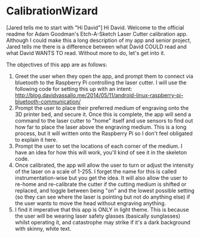 # CalibrationWizard
[Jared tells me to start with "Hi David"]
Hi David. Welcome to the official readme for Adam Goodman's Etch-A-Sketch Laser Cutter calibration app. Although I could make this a long description of my app and senior project, Jared tells me there is a difference between what David COULD read and what David WANTS TO read. Without more to do, let's get into it.

The objectives of this app are as follows:

1. Greet the user when they open the app, and prompt them to connect via bluetooth to the Raspberry Pi controlling the laser cutter. I will use the following code for setting this up with an intent: http://blog.davidvassallo.me/2014/05/11/android-linux-raspberry-pi-bluetooth-communication/
2. Prompt the user to place their preferred medium of engraving onto the 3D printer bed, and secure it. Once this is complete, the app will send a command to the laser cutter to "home" itself and use sensors to find out how far to place the laser above the engraving medium. This is a long process, but it will written onto the Raspberry Pi so I don't feel obligated to explain it here.
3. Prompt the user to set the locations of each corner of the medium. I have an idea for how this will work, you'll kind of see it in the skeleton code.
4. Once calibrated, the app will allow the user to turn or adjust the intensity of the laser on a scale of 1-255. I forget the name for this is called instrumentation-wise but you get the idea. It will also allow the user to re-home and re-calibrate the cutter if the cutting medium is shifted or replaced, and toggle between being "on" and the lowest possible setting (so they can see where the laser is pointing but not do anything else) if the user wants to move the head without engraving anything.
5. I find it imperative that this app is ONLY in light theme. This is because the user will be wearing laser safety glasses (basically sunglasses) whilst operating it, and catastrophe may strike if it's a dark background with skinny, white text.
